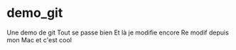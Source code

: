 # demo_git
Une demo de git
Tout se passe bien
Et là je modifie encore
Re modif depuis mon Mac et c'est cool
